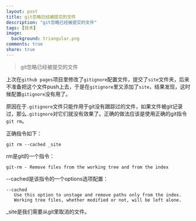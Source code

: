 ```yaml
---
layout: post
title: git忽略已经被提交的文件
description: "git忽略已经被提交的文件"
tags: [技术]
image:
  background: triangular.png
comments: true
share: true
---
```


> git忽略已经被提交的文件

上次在```github pages```项目里修改了```gitignore```配置文件，提交了```site```文件夹，后来不准备把这个文件push上去，于是在```gitignore```里又添加了```site```，结果发现，这时候配置```gitignore```没有用了。

原因在于```.gitignore```文件只能作用于git没有跟踪过的文件，如果文件被git记录过，那么```.gitignore```对它们就没有效果了。正确的做法应该是使用正确的git指令```git rm```。

<!-- more -->

正确指令如下：

```
git rm --cached _site
```

rm是git的一个指令：

```
git-rm - Remove files from the working tree and from the index
```

--cached是该指令的一个options选项配置：

```
--cached
   Use this option to unstage and remove paths only from the index.
   Working tree files, whether modified or not, will be left alone.
```

_site是我们需要从git里取消的文件。


